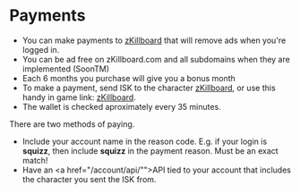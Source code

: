 # Payments

- You can make payments to <a href="#" onClick="CCPEVE.showInfo(1377, 93382481);">zKillboard</a> that will remove ads when you're logged in.
- You can be ad free on zKillboard.com and all subdomains when they are implemented (SoonTM)
- Each 6 months you purchase will give you a bonus month
- To make a payment, send ISK to the character <a href="https://zkillboard.com/character/93382481/">zKillboard</a>, or use this handy in game link: <a href="#" onClick="CCPEVE.showInfo(1377, 93382481);">zKillboard</a>.
- The wallet is checked aproximately every 35 minutes.

There are two methods of paying.

- Include your account name in the reason code. E.g. if your login is <strong>squizz</strong>, then include <strong>squizz</strong> in the payment reason. Must be an exact match!
- Have an <a href="/account/api/"">API tied to your account</a> that includes the character you sent the ISK from.